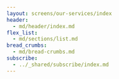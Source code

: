 ```yaml
---
layout: screens/our-services/index
header:
  - md/header/index.md
flex_list:
  - md/sections/list.md
bread_crumbs:
  - md/bread-crumbs.md
subscribe:
  - ../_shared/subscribe/index.md
---
```

